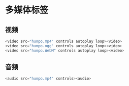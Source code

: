 # 多媒体标签

## 视频
```js
<video src="hunpo.mp4" controls autoplay loop><video>
<video src="hunpo.ogg" controls autoplay loop><video>
<video src="hunpo.WebM" controls autoplay loop><video>
```

## 音频
```js
<audio src="hunpo.mp4" controls><audio>
```